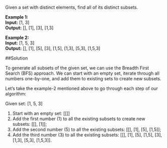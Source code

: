Given a set with distinct elements, find all of its distinct subsets.

**Example 1:**  
**Input:** [1, 3]  
**Output:** [], [1], [3], [1,3]

**Example 2:**  
**Input:** [1, 5, 3]  
**Output:** [], [1], [5], [3], [1,5], [1,3], [5,3], [1,5,3]

##Solution

To generate all subsets of the given set, we can use the Breadth First Search (BFS) approach. We can start with
an empty set, iterate through all numbers one-by-one, and add them to existing sets to create new subsets.

Let’s take the example-2 mentioned above to go through each step of our algorithm:

Given set: [1, 5, 3]
1. Start with an empty set: [[]]
2. Add the first number (1) to all the existing subsets to create new subsets: [[], [1]];
3. Add the second number (5) to all the existing subsets: [[], [1], [5], [1,5]];
4. Add the third number (3) to all the existing subsets: [[], [1], [5], [1,5], [3], [1,3], [5,3], [1,5,3]].